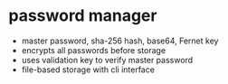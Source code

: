 # password manager 

- master password,  sha-256 hash,  base64, Fernet key
- encrypts all passwords before storage
- uses validation key to verify master password
- file-based storage with cli interface

